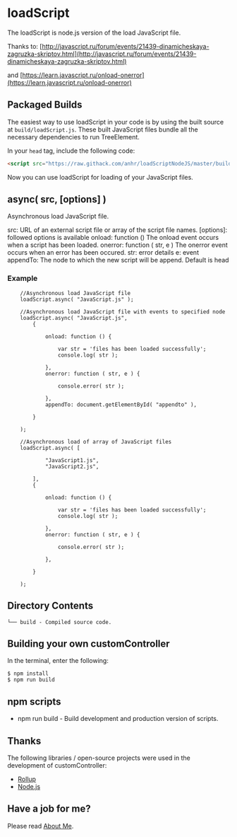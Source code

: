﻿# loadScript
The loadScript is node.js version of the load JavaScript file.

Thanks to: [http://javascript.ru/forum/events/21439-dinamicheskaya-zagruzka-skriptov.html](http://javascript.ru/forum/events/21439-dinamicheskaya-zagruzka-skriptov.html)

and [https://learn.javascript.ru/onload-onerror](https://learn.javascript.ru/onload-onerror)


## Packaged Builds
The easiest way to use loadScript in your code is by using the built source at `build/loadScript.js`.
These built JavaScript files bundle all the necessary dependencies to run TreeElement.

In your `head` tag, include the following code:
```html
<script src="https://raw.githack.com/anhr/loadScriptNodeJS/master/build/loadScript.js"></script>
```

Now you can use loadScript for loading of your JavaScript files.

## async( src, [options] )

Asynchronous load JavaScript file.

src: URL of an external script file or array of the script file names.
[options]: followed options is available
	onload: function () The onload event occurs when a script has been loaded.
	onerror: function ( str, e ) The onerror event occurs when an error has been occured.
		str: error details
		e: event
	appendTo: The node to which the new script will be append. Default is head

### Example
```
	//Asynchronous load JavaScript file
	loadScript.async( "JavaScript.js" );
```
```
	//Asynchronous load JavaScript file with events to specified node
    loadScript.async( "JavaScript.js",
		{

			onload: function () {

				var str = 'files has been loaded successfully';
				console.log( str );

			},
			onerror: function ( str, e ) {

				console.error( str );

			},
			appendTo: document.getElementById( "appendto" ),

		}
	
	);
```
```
	//Asynchronous load of array of JavaScript files
    loadScript.async( [

			"JavaScript1.js",
			"JavaScript2.js",

		],
		{

			onload: function () {

				var str = 'files has been loaded successfully';
				console.log( str );

			},
			onerror: function ( str, e ) {

				console.error( str );

			},

		}
	
	);
```

## Directory Contents

```
└── build - Compiled source code.
```

## Building your own customController

In the terminal, enter the following:

```
$ npm install
$ npm run build
```

## npm scripts

- npm run build - Build development and production version of scripts.

## Thanks
The following libraries / open-source projects were used in the development of customController:
 * [Rollup](https://rollupjs.org)
 * [Node.js](http://nodejs.org/)

 ## Have a job for me?
Please read [About Me](https://anhr.github.io/AboutMe/).
